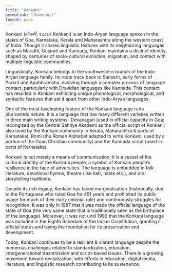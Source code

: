 ```yaml
---
title: "Konkani"
permalink: "/konkani/"
layout: page
---
```


Konkani (कोंकणी, ಕೊಂಕಣಿ Koṅkaṇi) is an Indo-Aryan language spoken in the states of Goa, Karnataka, Kerala and Maharashtra along the western coast of India. Though it shares linguistic features with its neighboring languages such as Marathi, Gujarati and Kannada, Konkani maintains a distinct identity, shaped by centuries of socio-cultural evolution, migration, and contact with multiple linguistic communities.

Linguistically, Konkani belongs to the southwestern branch of the Indo-Aryan language family. Its roots trace back to Sanskrit, early forms of Prakrit and Apabhramsha, evolving through a complex process of language contact, particularly with Dravidian languages like Kannada. This contact has resulted in Konkani exhibiting unique phonological, morphological, and syntactic features that set it apart from other Indo-Aryan languages.

One of the most fascinating feature of the Konkani language is its pluricentric nature. It is a language that has many different varieties written in three main writing systems- Devanagari (used in official capacity in Goa; recongized by the Central Sahitya Akademi as the official script of Konkani; also used by the Konkani community in Kerala, Maharashtra & parts of Karnataka), Romi (the Roman Alphabet adapted to write Konkani; used by a portion of the Goan Christian community) and the Kannada script (used in parts of Karnataka). 

Konkani is not merely a means of communication; it is a vessel of the cultural identity of the Konkani people, a symbol of Konkani people’s resiliance in the face of adversities. The language is embedded in folk literature, devotional hymns, theatre (like tiatr, natak etc.), and oral storytelling traditions.

Despite its rich legacy, Konkani has faced marginalization (historically, due to the Portuguese who ruled Goa for 451 years and prohibited its public usage for much of their early colonial rule) and continuously struggles for recognition. It was only in 1987 that it was made the official language of the state of Goa (the very same state that is traditionally seen as the birthplace of the language). Moreover, it was not until 1992 that the Koṅkaṇi language was included in the Eighth Schedule of the Indian Constitution, granting it official status and laying the foundation for its preservation and development.

Today, Konkani continues to be a resilient & vibrant language despite the numerous challenges related to standardization, education, intergenerational trasnmission and script-based issues. There is a growing movement toward revitalization, with efforts in education, digital media, literature, and linguistic research contributing to its sustenance.
